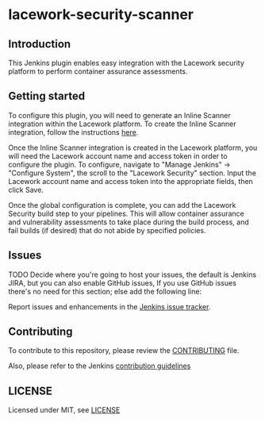 # lacework-security-scanner

## Introduction

This Jenkins plugin enables easy integration with the Lacework security platform to perform container assurance assessments.

## Getting started

To configure this plugin, you will need to generate an Inline Scanner integration within the Lacework platform. To create the Inline Scanner integration, follow the instructions <a target="_blank" href="https://docs.lacework.com/integrate-inline-scanner">here</a>.

Once the Inline Scanner integration is created in the Lacework platform, you will need the Lacework account name and access token in order to configure the plugin. To configure, navigate to "Manage Jenkins" -> "Configure System", the scroll to the "Lacework Security" section. Input the Lacework account name and access token into the appropriate fields, then click Save.

Once the global configuration is complete, you can add the Lacework Security build step to your pipelines. This will allow container assurance and vulnerability assessments to take place during the build process, and fail builds (if desired) that do not abide by specified policies.

## Issues

TODO Decide where you're going to host your issues, the default is Jenkins JIRA, but you can also enable GitHub issues,
If you use GitHub issues there's no need for this section; else add the following line:

Report issues and enhancements in the [Jenkins issue tracker](https://issues.jenkins-ci.org/).

## Contributing

To contribute to this repository, please review the [CONTRIBUTING](CONTRIBUTING.md) file.

Also, please refer to the Jenkins [contribution guidelines](https://github.com/jenkinsci/.github/blob/master/CONTRIBUTING.md)

## LICENSE

Licensed under MIT, see [LICENSE](LICENSE.md)
